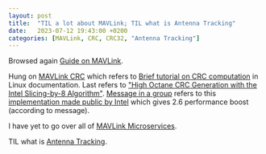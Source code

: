 ```yaml
---
layout: post
title:  "TIL a lot about MAVLink; TIL what is Antenna Tracking"
date:   2023-07-12 19:43:00 +0200
categories: [MAVLink, CRC, CRC32, "Antenna Tracking"]
---
```

Browsed again [Guide on MAVLink](https://mavlink.io/en/guide/).

Hung on [MAVLink CRC](https://mavlink.io/en/guide/crc.html) which refers to [Brief tutorial on CRC computation](https://github.com/torvalds/linux/blob/master/Documentation/staging/crc32.rst) in Linux documentation. Last refers to ["High Octane CRC Generation with the Intel Slicing-by-8 Algorithm"](/assets/images/a_systematic_approach_to_building_high_performance_software_based_crc.pdf). [Message in a group](https://groups.google.com/g/open-iscsi/c/GXiqsDQr5FY) refers to this [implementation made public by Intel](https://sourceforge.net/projects/slicing-by-8/) which gives 2.6 performance boost (according to message).

I have yet to go over all of [MAVLink Microservices](https://mavlink.io/en/services/).

TIL what is [Antenna Tracking](https://ardupilot.org/copter/docs/common-antenna-tracking.html).
